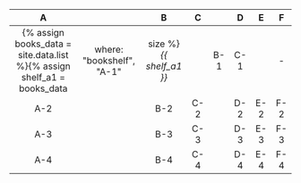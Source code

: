 |  A  |     |  B  |  C  |     |  D  |  E  |  F  |
| :-: | :-: | :-: | :-: | :-: | :-: | :-: | :-: |
| {% assign books_data = site.data.list %}{% assign shelf_a1 = books_data | where: "bookshelf", "A-1" | size %}<i>{{ shelf_a1 }}</i> |     | B-1 | C-1 |     |  -  |  -  |  -  |
| A-2 |     | B-2 | C-2 |     | D-2 | E-2 | F-2 |
| A-3 |     | B-3 | C-3 |     | D-3 | E-3 | F-3 |
| A-4 |     | B-4 | C-4 |     | D-4 | E-4 | F-4 |

